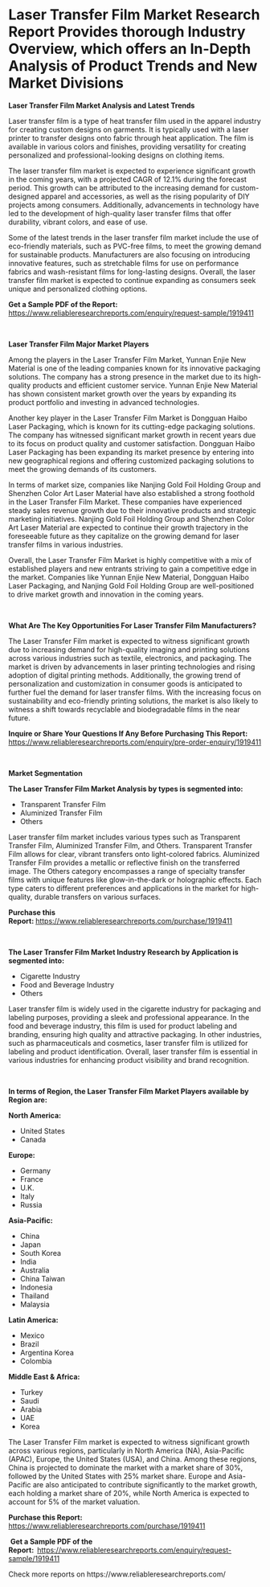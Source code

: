 <p><h1>Laser Transfer Film Market Research Report Provides thorough Industry Overview, which offers an In-Depth Analysis of Product Trends and New Market Divisions</h1></p><p><strong>Laser Transfer Film Market Analysis and Latest Trends</strong></p>
<p><p>Laser transfer film is a type of heat transfer film used in the apparel industry for creating custom designs on garments. It is typically used with a laser printer to transfer designs onto fabric through heat application. The film is available in various colors and finishes, providing versatility for creating personalized and professional-looking designs on clothing items.</p><p>The laser transfer film market is expected to experience significant growth in the coming years, with a projected CAGR of 12.1% during the forecast period. This growth can be attributed to the increasing demand for custom-designed apparel and accessories, as well as the rising popularity of DIY projects among consumers. Additionally, advancements in technology have led to the development of high-quality laser transfer films that offer durability, vibrant colors, and ease of use.</p><p>Some of the latest trends in the laser transfer film market include the use of eco-friendly materials, such as PVC-free films, to meet the growing demand for sustainable products. Manufacturers are also focusing on introducing innovative features, such as stretchable films for use on performance fabrics and wash-resistant films for long-lasting designs. Overall, the laser transfer film market is expected to continue expanding as consumers seek unique and personalized clothing options.</p></p>
<p><strong>Get a Sample PDF of the Report:&nbsp;</strong> <a href="https://www.reliableresearchreports.com/enquiry/request-sample/1919411">https://www.reliableresearchreports.com/enquiry/request-sample/1919411</a></p>
<p>&nbsp;</p>
<p><strong>Laser Transfer Film Major Market Players</strong></p>
<p><p>Among the players in the Laser Transfer Film Market, Yunnan Enjie New Material is one of the leading companies known for its innovative packaging solutions. The company has a strong presence in the market due to its high-quality products and efficient customer service. Yunnan Enjie New Material has shown consistent market growth over the years by expanding its product portfolio and investing in advanced technologies.</p><p>Another key player in the Laser Transfer Film Market is Dongguan Haibo Laser Packaging, which is known for its cutting-edge packaging solutions. The company has witnessed significant market growth in recent years due to its focus on product quality and customer satisfaction. Dongguan Haibo Laser Packaging has been expanding its market presence by entering into new geographical regions and offering customized packaging solutions to meet the growing demands of its customers.</p><p>In terms of market size, companies like Nanjing Gold Foil Holding Group and Shenzhen Color Art Laser Material have also established a strong foothold in the Laser Transfer Film Market. These companies have experienced steady sales revenue growth due to their innovative products and strategic marketing initiatives. Nanjing Gold Foil Holding Group and Shenzhen Color Art Laser Material are expected to continue their growth trajectory in the foreseeable future as they capitalize on the growing demand for laser transfer films in various industries.</p><p>Overall, the Laser Transfer Film Market is highly competitive with a mix of established players and new entrants striving to gain a competitive edge in the market. Companies like Yunnan Enjie New Material, Dongguan Haibo Laser Packaging, and Nanjing Gold Foil Holding Group are well-positioned to drive market growth and innovation in the coming years.</p></p>
<p>&nbsp;</p>
<p><strong>What Are The Key Opportunities For Laser Transfer Film Manufacturers?</strong></p>
<p><p>The Laser Transfer Film market is expected to witness significant growth due to increasing demand for high-quality imaging and printing solutions across various industries such as textile, electronics, and packaging. The market is driven by advancements in laser printing technologies and rising adoption of digital printing methods. Additionally, the growing trend of personalization and customization in consumer goods is anticipated to further fuel the demand for laser transfer films. With the increasing focus on sustainability and eco-friendly printing solutions, the market is also likely to witness a shift towards recyclable and biodegradable films in the near future.</p></p>
<p><strong>Inquire or Share Your Questions If Any Before Purchasing This Report:</strong> <a href="https://www.reliableresearchreports.com/enquiry/pre-order-enquiry/1919411">https://www.reliableresearchreports.com/enquiry/pre-order-enquiry/1919411</a></p>
<p>&nbsp;</p>
<p><strong>Market Segmentation</strong></p>
<p><strong>The Laser Transfer Film Market Analysis by types is segmented into:</strong></p>
<p><ul><li>Transparent Transfer Film</li><li>Aluminized Transfer Film</li><li>Others</li></ul></p>
<p><p>Laser transfer film market includes various types such as Transparent Transfer Film, Aluminized Transfer Film, and Others. Transparent Transfer Film allows for clear, vibrant transfers onto light-colored fabrics. Aluminized Transfer Film provides a metallic or reflective finish on the transferred image. The Others category encompasses a range of specialty transfer films with unique features like glow-in-the-dark or holographic effects. Each type caters to different preferences and applications in the market for high-quality, durable transfers on various surfaces.</p></p>
<p><strong>Purchase this Report:&nbsp;</strong><a href="https://www.reliableresearchreports.com/purchase/1919411">https://www.reliableresearchreports.com/purchase/1919411</a></p>
<p>&nbsp;</p>
<p><strong>The Laser Transfer Film Market Industry Research by Application is segmented into:</strong></p>
<p><ul><li>Cigarette Industry</li><li>Food and Beverage Industry</li><li>Others</li></ul></p>
<p><p>Laser transfer film is widely used in the cigarette industry for packaging and labeling purposes, providing a sleek and professional appearance. In the food and beverage industry, this film is used for product labeling and branding, ensuring high quality and attractive packaging. In other industries, such as pharmaceuticals and cosmetics, laser transfer film is utilized for labeling and product identification. Overall, laser transfer film is essential in various industries for enhancing product visibility and brand recognition.</p></p>
<p>&nbsp;</p>
<p><strong>In terms of Region, the Laser Transfer Film Market Players available by Region are:</strong></p>
<p>
    <p> <strong> North America: </strong>
        <ul>
            <li>United States</li>
            <li>Canada</li>
        </ul>
        </p> 
    <p> <strong> Europe: </strong>
        <ul>
            <li>Germany</li>
            <li>France</li>
            <li>U.K.</li>
            <li>Italy</li>
            <li>Russia</li>
        </ul>
        </p> 
    <p> <strong> Asia-Pacific: </strong>
        <ul>
            <li>China</li>
            <li>Japan</li>
            <li>South Korea</li>
            <li>India</li>
            <li>Australia</li>
            <li>China Taiwan</li>
            <li>Indonesia</li>
            <li>Thailand</li>
            <li>Malaysia</li>
        </ul>
        </p> 
    <p> <strong> Latin America: </strong>
        <ul>
            <li>Mexico</li>
            <li>Brazil</li>
            <li>Argentina Korea</li>
            <li>Colombia</li>
        </ul>
        </p> 
    <p> <strong> Middle East & Africa: </strong>
        <ul>
            <li>Turkey</li>
            <li>Saudi</li>
            <li>Arabia</li>
            <li>UAE</li>
            <li>Korea</li>
        </ul>
    </p>
    </p>
<p><p>The Laser Transfer Film market is expected to witness significant growth across various regions, particularly in North America (NA), Asia-Pacific (APAC), Europe, the United States (USA), and China. Among these regions, China is projected to dominate the market with a market share of 30%, followed by the United States with 25% market share. Europe and Asia-Pacific are also anticipated to contribute significantly to the market growth, each holding a market share of 20%, while North America is expected to account for 5% of the market valuation.</p></p>
<p><strong>Purchase this Report: </strong><a href="https://www.reliableresearchreports.com/purchase/1919411">https://www.reliableresearchreports.com/purchase/1919411</a></p>
<p>&nbsp;<strong>Get a Sample PDF of the Report:&nbsp;&nbsp;</strong><a href="https://www.reliableresearchreports.com/enquiry/request-sample/1919411">https://www.reliableresearchreports.com/enquiry/request-sample/1919411</a></p>
<p><strong></strong></p>
<p>Check more reports on https://www.reliableresearchreports.com/</p>